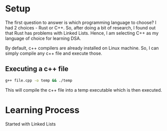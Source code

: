 # Setup

The first question to answer is which programming language to choose?
I had 2 choices - Rust or C++. So, after doing a bit of research, I found out that Rust has problems with Linked Lists. Hence, I am selecting C++ as my language of choice for learning DSA.

By default, c++ compilers are already installed on Linux machine. So, I can simply compile any c++ file and execute those.

## Executing a c++ file

```bash
g++ file.cpp -o temp && ./temp
```

This will compile the c++ file into a temp executable which is then executed.

# Learning Process

Started with Linked Lists

